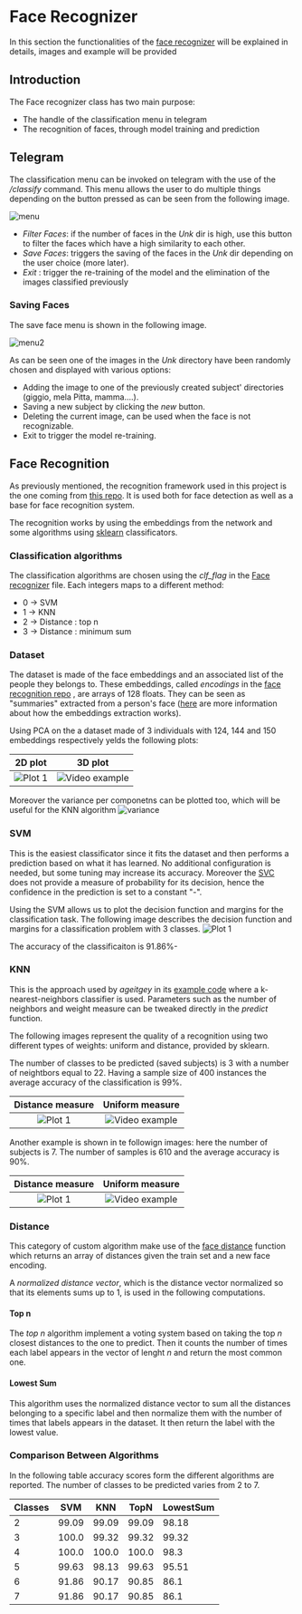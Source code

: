 
# Face Recognizer
In this section the functionalities of the
[face recognizer](Readme/face_recognizer.md) will be explained in
details, images and example will be provided

## Introduction 

The Face recognizer class has two main purpose:
- The handle of the classification menu in telegram
- The recognition of faces, through model training and prediction 

## Telegram 

The classification menu can be invoked on telegram with the use of the
*/classify* command. This menu allows the user to do multiple things
depending on the button pressed as can be seen from the following image.

![menu](./images/menu1.png)

- *Filter Faces*: if the number of faces in the *Unk* dir is high, use
  this button to filter the faces which have a high similarity to each
  other.
- *Save Faces*: triggers the saving of the faces in the *Unk* dir
  depending on the user choice (more later).
- *Exit* : trigger the re-training of the model and the elimination of
  the images classified previously

### Saving Faces

The save face menu is shown in the following image.

![menu2](./images/menu2.png)

As can be seen one of the images in the *Unk* directory have been
randomly chosen and displayed with various options:
- Adding the image to one of the previously created subject' directories
  (giggio, mela Pitta, mamma....). 
- Saving a new subject by clicking the *new* button.
- Deleting the current image, can be used when the face is not
  recognizable.
- Exit to trigger the model re-training.
  

## Face Recognition

As previously mentioned, the recognition framework used in this project
is the one coming from
[this repo](https://github.com/ageitgey/face_recognition). It is used
both for face detection as well as a base for face recognition system.

The recognition works by using the embeddings from the network and some
algorithms using [sklearn](https://scikit-learn.org/stable/)
classificators.


### <a name="classification_alg"></a> Classification algorithms
The classification algorithms are chosen using the *clf_flag* in the
[Face recognizer](./src/Classes/Face_recognizer.py) file. Each integers
maps to a different method:
- 0 -> SVM
- 1 -> KNN
- 2 -> Distance : top n
- 3 -> Distance : minimum sum 

### Dataset
The dataset is made of the face embeddings and an associated list of the
people they belongs to. These embeddings, called *encodings* in the
[face recognition repo](https://github.com/ageitgey/face_recognition) ,
are arrays of 128 floats. They can be seen as "summaries" extracted from
a person's face
([here](https://medium.com/@ageitgey/machine-learning-is-fun-part-4-modern-face-recognition-with-deep-learning-c3cffc121d78)
are more information about how the embeddings extraction works).

Using PCA on the a dataset made of 3 individuals with 124, 144 and 150 embeddings respectively yelds the
following plots:

2D plot           |  3D plot
:-------------------------:|:-------------------------:
![Plot 1](./images/2d_plot.png)  | ![Video example](./images/3d_plot.png)

Moreover the variance per componetns can be plotted too, which will be
useful for the KNN algorithm ![variance](images/variance_components.png) 


### SVM
This is the easiest classificator since it fits the dataset and then 
performs a prediction based on what it has learned. No additional
configuration is needed, but some tuning may increase its accuracy.
Moreover the
[SVC](https://scikit-learn.org/stable/modules/generated/sklearn.svm.SVC.html)
does not provide a measure of probability for its decision, hence the
confidence in the prediction is set to a constant "-".

Using the SVM allows us to plot the decision function and margins for the classification task. The following
image describes the decision function and margins for a classification problem with 3 classes.
![Plot 1](./images/svm.png)

The accuracy of the classificaiton is 91.86%-
 
### KNN
This is the approach used by *ageitgey* in its
[example code](https://github.com/ageitgey/face_recognition/blob/master/examples/face_recognition_knn.py)
where a k-nearest-neighbors classifier is used. Parameters such as the number of neighbors and weight measure
can be tweaked directly in the *predict* function.

The following images represent the quality of a recognition using two different types of weights: uniform
and distance, provided by sklearn. 

The number of classes to be predicted (saved subjects) is 3 with a number
of neightbors equal to 22. Having a sample size of 400 instances the average accuracy of the classification
is 99%.

Distance measure         |  Uniform measure
:-------------------------:|:-------------------------:
![Plot 1](./images/knn_distance_3.png)  | ![Video example](./images/knn_uniform_3.png)

Another example is shown in te followign images: here the number of subjects is 7. The number of samples is
610 and the average accuracy is 90%. 

Distance measure         |  Uniform measure
:-------------------------:|:-------------------------:
![Plot 1](./images/knn_distance_7.png)  | ![Video example](./images/knn_uniform_7.png)


### Distance 
This category of custom algorithm make use of the
[face distance](https://github.com/ageitgey/face_recognition/blob/master/face_recognition/api.py#L60)
function which returns an array of distances given the train set and a
new face encoding. 

A *normalized distance vector*, which is the distance
vector normalized so that its elements sums up to 1, is used in the
following computations.

#### Top n
The *top n* algorithm implement a voting system based on taking the top
*n* closest distances to the one to predict. Then it counts the number
of times each label appears in the vector of lenght *n* and return the
most common one.

#### Lowest Sum
This algorithm uses the normalized distance vector to sum all the
distances belonging to a specific label and then normalize them with the
number of times that labels appears in the dataset. It then return the
label with the lowest value.

### Comparison Between Algorithms

In the following table accuracy scores form the different algorithms are reported. The number of classes to
be predicted varies from 2 to 7.

| Classes 	| SVM   	| KNN   	| TopN  	| LowestSum 	|
|---------	|-------	|-------	|-------	|-----------	|
| 2       	| 99.09 	| 99.09 	| 99.09 	| 98.18     	|
| 3       	| 100.0 	| 99.32 	| 99.32 	| 99.32     	|
| 4       	| 100.0 	| 100.0 	| 100.0 	| 98.3      	|
| 5       	| 99.63 	| 98.13 	| 99.63 	| 95.51     	|
| 6       	| 91.86 	| 90.17 	| 90.85 	| 86.1      	|
| 7       	| 91.86 	| 90.17 	| 90.85 	| 86.1      	|


